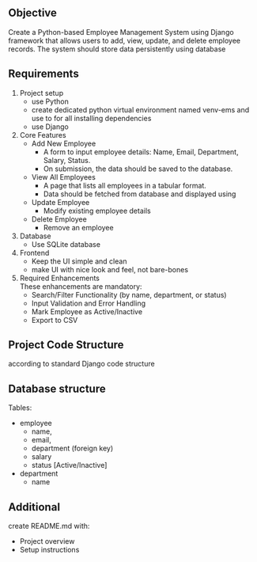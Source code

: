 ## Objective
Create a Python-based Employee Management System using Django framework that allows users to add, view, update, and delete employee records. The system should store data persistently using database

## Requirements
1. Project setup
    * use Python
    * create dedicated python virtual environment named venv-ems and use to for all installing dependencies
    * use Django
2. Core Features
    * Add New Employee
        * A form to input employee details: Name, Email, Department, Salary, Status.
        * On submission, the data should be saved to the database.
    * View All Employees
        * A page that lists all employees in a tabular format.
        * Data should be fetched from database and displayed using 
    * Update Employee
        * Modify existing employee details
    * Delete Employee
        * Remove an employee 
3. Database
    * Use SQLite database
4. Frontend
    * Keep the UI simple and clean
    * make UI with nice look and feel, not bare-bones 
5. Required Enhancements\
These enhancements are mandatory:
    * Search/Filter Functionality (by name, department, or status)
    * Input Validation and Error Handling
    * Mark Employee as Active/Inactive
    * Export to CSV

## Project Code Structure
according to standard Django code structure

## Database structure
Tables:
* employee
    * name, 
    * email, 
    * department (foreign key)
    * salary
    * status [Active/Inactive]
* department
    * name

## Additional
create README.md with:
* Project overview
* Setup instructions

